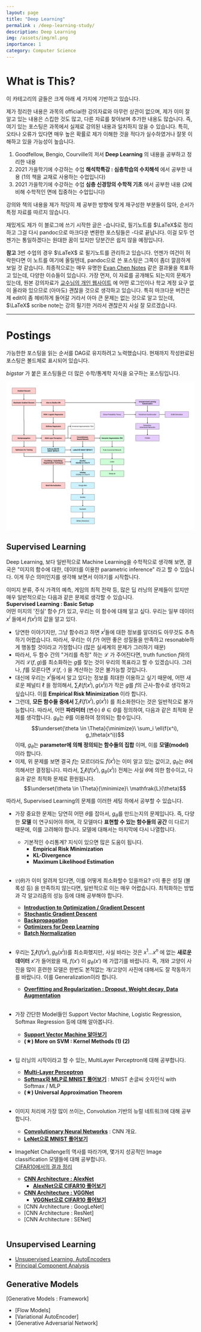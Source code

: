 ```yaml
---
layout: page
title: "Deep Learning"
permalink : /deep-learning-study/
description: Deep Learning
img: /assets/img/ml.png
importance: 1
category: Computer Science
---
```


# What is This?
이 카테고리의 글들은 크게 아래 세 가지에 기반하고 있습니다.

제가 정리한 내용은 과목의 official한 강의자료와 아무런 상관이 없으며, 제가 이미 잘 알고 있는 내용은 스킵한 것도 많고, 다른 자료를 찾아보며 추가한 내용도 많습니다. 즉, 여기 있는 포스팅은 과목에서 실제로 강의된 내용과 일치하지 않을 수 있습니다. 특히, 오타나 오류가 있다면 매우 높은 확률로 제가 이해한 것을 적다가 실수하였거나 잘못 이해하고 있을 가능성이 높습니다. 

1. Goodfellow, Bengio, Courville의 저서 **Deep Learning** 의 내용을 공부하고 정리한 내용
2. 2021 가을학기에 수강하는 수업 **해석학특강 : 심층학습의 수치해석** 에서 공부한 내용 (1의 책을 교재로 사용하는 수업입니다)
3. 2021 가을학기에 수강하는 수업 **심층 신경망의 수학적 기초** 에서 공부한 내용 (2에 비해 수학적인 면에 집중하는 수업입니다)

강의와 책의 내용을 제가 적당히 제 공부한 방향에 맞게 재구성한 부분들이 많아, 순서가 특정 자료를 따르지 않습니다.

재밌게도 제가 이 블로그에 쓰기 시작한 글은 -습니다로, 필기노트를 $\LaTeX$로 정리하고 그걸 다시 pandoc으로 마크다운 변환한 포스팅들은 -다로 끝납니다. 이걸 모두 언젠가는 통일하겠다는 원대한 꿈이 있지만 당분간은 쉽지 않을 예정입니다.

**참고** 3번 수업의 경우 $\LaTeX$ 로 필기노트를 관리하고 있습니다. 언젠가 여건이 허락한다면 이 노트를 여기에 올릴텐데, pandoc으로 쓴 포스팅은 그쪽이 좀더 깔끔하게 보일 것 같습니다. 최종적으로는 매우 유명한 [Evan Chen Notes](https://web.evanchen.cc/coursework.html) 같은 결과물을 목표하고 있는데, 다양한 이슈들이 있습니다. 가장 먼저, 이 자료를 공개해도 되는지의 문제가 있는데, 원본 강의자료가 [교수님의 개인 웹사이트](http://www.math.snu.ac.kr/~ernestryu/courses/deep_learning.html) 에 어떤 로그인이나 학교 계정 요구 없이 올라와 있으므로 (아마도) 괜찮을 것으로 생각하고 있습니다. 특히 마크다운 버전은 제 edit이 좀 헤비하게 들어갈 거라서 아마 큰 문제는 없는 것으로 알고 있는데, $\LaTeX$ scribe note는 강의 필기한 거라서 괜찮은지 사실 잘 모르겠습니다. 

------ 



# Postings
가능한한 포스팅을 읽는 순서를 DAG로 유지하려고 노력했습니다. 현재까지 작성완료된 포스팅은 볼드체로 표시되어 있습니다.

$bigstar$ 가 붙은 포스팅들은 더 많은 수학/통계학 지식을 요구하는 포스팅입니다. 

![Image](/assets/img/deep-learning.jpg)

## Supervised Learning 
Deep Learning, 보다 일반적으로 Machine Learning을 수학적으로 생각해 보면, 결국은 "미지의 함수에 대한, 데이터를 이용한 parametric inference" 라고 할 수 있습니다. 이게 무슨 의미인지를 생각해 보면서 이야기를 시작합니다. 

이미지 분류, 주식 가격의 예측, 게임의 최적 전략 등, 많은 딥 러닝의 문제들이 있지만 매우 일반적으로는 다음과 같은 문제로 생각할 수 있습니다. 
<span style="display:block" class="math_item">
    <b class="math_item_title">Supervised Learning : Basic Setup</b>  
    어떤 미지의 '진실' 함수 $f$가 있고, 우리는 이 함수에 대해 알고 싶다. 우리는 일부 데이터 $x^i$ 들에서 $f(x^i)$의 값을 알고 있다. 
</span> 

- 당연한 이야기지만, 그냥 함수라고 하면 $x^i$들에 대한 정보를 알더라도 아무것도 추측하기 어렵습니다. 따라서, 우리는 이 $f$가 어떤 좋은 성질들을 만족하고 resonable하게 행동할 것이라고 가정합니다 (많은 실세계의 문제가 그러하기 때문)
- 따라서, 두 함수 간의 "거리를 측정" 하는 $\mathcal{L}$ 가 주어진다면, truth function $f$와의 거리 $\mathcal{L}(f, g)$를 최소화하는 $g$를 찾는 것이 우리의 목표라고 할 수 있겠습니다. 그러나, $f$를 모른다면 $\mathcal{L}(f, \cdot)$ 을 계산하는 것은 불가능할 것입니다. 
- 대신에 우리는 $x^i$들에서 알고 있다는 정보를 최대한 이용하고 싶기 때문에, 어떤 새로운 페널티 $\ell$ 을 정의해서, $\sum_i \ell(f(x^i), g(x^i))$가 작은 $g$를 $f$의 근사-함수로 생각하고 싶습니다. 이를 **Empirical Risk Minimization** 이라 합니다. 
- 그런데, **모든 함수들 중에서** $\sum_i \ell(f(x^i), g(x^i))$ 를 최소화한다는 것은 일반적으로 불가능합니다. 따라서, 어떤 **파라미터** (변수) $\theta \in \Theta$를 정의하여, 다음과 같은 최적화 문제를 생각합니다. $g_\theta$는 $\theta$를 이용하여 정의되는 함수입니다. 
$$\underset{\theta \in \Theta}{\minimize}\ \sum_i \ell(f(x^i), g_\theta(x^i))$$
이때, $g_\theta$는 **parameter에 의해 정의되는 함수들의 집합** 이며, 이를 **모델(model)** 이라 합니다. 
- 이제, 위 문제를 보면 결국 $f$는 모르더라도 $f(x^i)$는 이미 알고 있는 값이고, $g_\theta$는 $\theta$에 의해서만 결정됩니다. 따라서, $\sum_i \ell(f(x^i), g_\theta(x^i))$ 전체는 사실 $\theta$에 의한 함수이고, 다음과 같은 최적화 문제로 환원됩니다. 
$$\underset{\theta \in \Theta}{\minimize}\ \mathfrak{L}(\theta)$$

따라서, Supervised Learning의 문제를 이러한 세팅 하에서 공부할 수 있습니다. 
- 가장 중요한 문제는 당연히 어떤 $\theta$를 잡아서, $g_\theta$를 만드는지의 문제입니다. 즉, 다양한 **모델** 이 연구되어야 하며, 각 모델마다 **표현할 수 있는 함수들의 공간** 이 다르기 때문에, 이를 고려해야 합니다. 모델에 대해서는 마지막에 다시 나열합니다. 
  - 기본적인 수리통계? 지식이 있으면 많은 도움이 됩니다. 
    - **Empirical Risk Minimization**
    - **KL-Divergence**
    - **Maximum Likelihood Estimation**
<br/><br/>

- $\mathfrak{L}(\theta)$가 이미 알려져 있다면, 이를 어떻게 최소화할수 있을까요? $\mathfrak{L}$이 좋은 성질 (볼록성 등) 을 만족하지 않는다면, 일반적으로 이는 매우 어렵습니다. 최적화하는 방법과 각 알고리즘의 성능 등에 대해 공부해야 합니다.
  - **[Introduction to Optimization / Gradient Descent](/deep-learning-study/opt-and-gd/)**
  - **[Stochastic Gradient Descent](/deep-learning-study/sgd/)**
  - **[Backpropagation](/deep-learning-study/backpropagation/)**
  - **[Optimizers for Deep Learning](/deep-learning-study/optimizer-for-deep-learning)**
  - **[Batch Normalization](/deep-learning-study/batch-normalization/)**
<br/><br/>

- 우리는 $\sum_i \ell(f(x^i), g_\theta(x^i))$를 최소화했지만, 사실 바라는 것은 $x^1 \dots x^n$ 에 없는 **새로운 데이터** $x'$가 들어왔을 때, $f(x')$ 이 $g_\theta(x')$ 에 가깝기를 바랍니다. 즉, 개와 고양이 사진을 많이 훈련한 모델은 한번도 본적없는 개/고양이 사진에 대해서도 잘 작동하기를 바랍니다. 이를 Generalization이라 합니다. 
  - **[Overfitting and Regularization : Dropout, Weight decay, Data Augmentation](/deep-learning-study/overfitting-and-regularization/)**
<br/><br/>

- 가장 간단한 Model들인 Support Vector Machine, Logistic Regression, Softmax Regression 등에 대해 알아봅니다. 
  - **[Support Vector Machine 알아보기](/deep-learning-study/support-vector-machines/)**
  - **($\bigstar$) More on SVM : Kernel Methods (1) (2)**
<br/><br/>

- 딥 러닝의 시작이라고 할 수 있는, MultiLayer Perceptron에 대해 공부합니다. 
  - **[Multi-Layer Perceptron](/deep-learning-study/multilayer-perceptron/)**
  - **[Softmax와 MLP로 MNIST 풀어보기](/deep-learning-study/mnist-mlp/)** : MNIST 손글씨 숫자인식 with Softmax / MLP
  - **($\bigstar$) Universal Approximation Theorem**
<br/><br/>

- 이미지 처리에 가장 많이 쓰이는, Convolution 기반의 뉴럴 네트워크에 대해 공부합니다. 
  - **[Convolutionary Neural Networks](/deep-learning-study/convolutionary-neural-networks/)** : CNN 개요.
  - **[LeNet으로 MNIST 풀어보기](/deep-learning-study/LeNet-MNIST)**
- ImageNet Challenge의 역사를 따라가며, 몇가지 성공적인 Image classification 모델들에 대해 공부합니다.   
[CIFAR10에서의 결과 정리](/deep-learning-study/pytorch-cifar10)
  - **[CNN Architecture : AlexNet](/deep-learning-study/AlexNet/)**
    - **[AlexNet으로 CIFAR10 풀어보기](/deep-learning-study/alexnet-cifar10/)**
  - **[CNN Architecture : VGGNet](/deep-learning-study/VGGNet/)**
    - **[VGGNet으로 CIFAR10 풀어보기](/deep-learning-study/vggnet-cifar10/)**
  - [CNN Architecture : GoogLeNet]
  - [CNN Architecture : ResNet]
  - [CNN Architecture : SENet]
<br/><br/>

## Unsupervised Learning
- [Unsupervised Learning, AutoEncoders](/deep-learning-study/autoencoders/)
- [Principal Component Analysis](/deep-learning-study/principal-component-analysis/)

## Generative Models
[Generative Models : Framework] 
- [Flow Models]
- [Variational AutoEncoder]
- [Generative Adversarial Network]